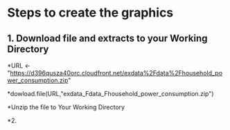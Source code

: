 # Steps to create the graphics

## 1. Download file and extracts to your Working Directory
*URL <- "https://d396qusza40orc.cloudfront.net/exdata%2Fdata%2Fhousehold_power_consumption.zip"

*dowload.file(URL,"exdata_Fdata_Fhousehold_power_consumption.zip")

*Unzip the file to Your Working Directory

*2.
